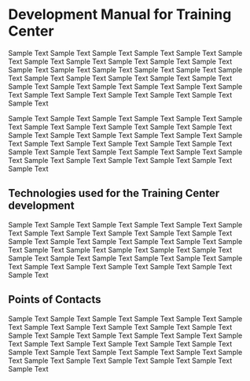 <!-- TITLE: Training Center - Development Documentation V0.2 -->
<!-- SUBTITLE: A quick summary of Development Documentation V0.2 -->


# Development Manual for Training Center
Sample Text Sample Text Sample Text Sample Text Sample Text Sample Text Sample Text Sample Text Sample Text Sample Text Sample Text Sample Text Sample Text Sample Text Sample Text Sample Text Sample Text Sample Text Sample Text Sample Text Sample Text Sample Text Sample Text Sample Text Sample Text Sample Text Sample Text Sample Text Sample Text Sample Text Sample Text Sample Text Sample Text Sample Text

Sample Text Sample Text Sample Text Sample Text Sample Text Sample Text Sample Text Sample Text Sample Text Sample Text Sample Text Sample Text Sample Text Sample Text Sample Text Sample Text Sample Text Sample Text Sample Text Sample Text Sample Text Sample Text Sample Text Sample Text Sample Text Sample Text Sample Text Sample Text Sample Text Sample Text Sample Text Sample Text Sample Text Sample Text
## Technologies used for the Training Center development
Sample Text Sample Text Sample Text Sample Text Sample Text Sample Text Sample Text Sample Text Sample Text Sample Text Sample Text Sample Text Sample Text Sample Text Sample Text Sample Text Sample Text Sample Text Sample Text Sample Text Sample Text Sample Text Sample Text Sample Text Sample Text Sample Text Sample Text Sample Text Sample Text Sample Text Sample Text Sample Text Sample Text Sample Text
## Points of Contacts
Sample Text Sample Text Sample Text Sample Text Sample Text Sample Text Sample Text Sample Text Sample Text Sample Text Sample Text Sample Text Sample Text Sample Text Sample Text Sample Text Sample Text Sample Text Sample Text Sample Text Sample Text Sample Text Sample Text Sample Text Sample Text Sample Text Sample Text Sample Text Sample Text Sample Text Sample Text Sample Text Sample Text Sample Text